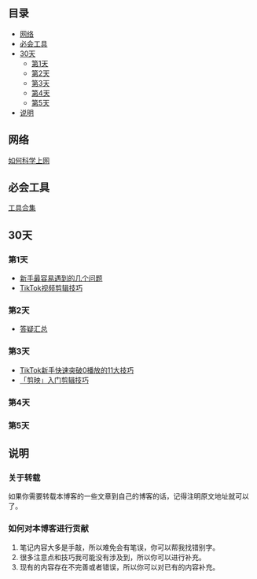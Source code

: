 
## 目录

- [网络](#网络)
- [必会工具](#必会工具)
- [30天](#30天)
    - [第1天](#第1天)
    - [第2天](#第2天)
    - [第3天](#第3天)
    - [第4天](#第4天)
    - [第5天](#第5天)
- [说明](#说明)

## 网络

[如何科学上网](docs/network/科学上网.md)


## 必会工具
[工具合集](docs/30day/工具合集.md)
## 30天

### 第1天
* [新手最容易遇到的几个问题](docs/30day/day1_新手问题.md)
* [TikTok视频剪辑技巧](docs/30day/day1_视频技巧.md)


### 第2天
* [答疑汇总](docs/30day/day2_答疑汇总.md)

### 第3天
* [TikTok新手快速突破0播放的11大技巧](docs/30day/day3_快速涨粉.md)
* [「剪映」入门剪辑技巧](docs/30day/day3_剪映入门剪辑技巧.md)


### 第4天

### 第5天

## 说明

### 关于转载

如果你需要转载本博客的一些文章到自己的博客的话，记得注明原文地址就可以了。

### 如何对本博客进行贡献

1. 笔记内容大多是手敲，所以难免会有笔误，你可以帮我找错别字。
2. 很多注意点和技巧我可能没有涉及到，所以你可以进行补充。
3. 现有的内容存在不完善或者错误，所以你可以对已有的内容补充。




